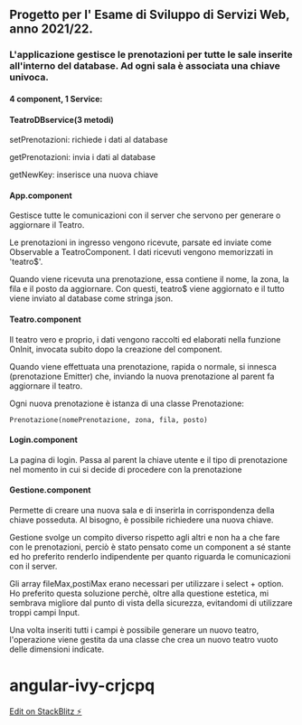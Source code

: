 ## Progetto per l' Esame di Sviluppo di Servizi Web, anno 2021/22.

### L'applicazione gestisce le prenotazioni per tutte le sale inserite all'interno del database. Ad ogni sala è associata una chiave univoca.

#### 4 component, 1 Service:

#### TeatroDBservice(3 metodi)

setPrenotazioni: richiede i dati al database

getPrenotazioni: invia i dati al database

getNewKey: inserisce una nuova chiave

#### App.component

Gestisce tutte le comunicazioni con il server che servono per generare o aggiornare il Teatro.

Le prenotazioni in ingresso vengono ricevute, parsate ed inviate come Observable a TeatroComponent. I dati ricevuti vengono memorizzati in 'teatro$'.

Quando viene ricevuta una prenotazione, essa contiene il nome, la zona, la fila e il posto da aggiornare. Con questi, teatro$ viene aggiornato e il tutto viene inviato al database come stringa json.

#### Teatro.component

Il teatro vero e proprio, i dati vengono raccolti ed elaborati nella funzione OnInit, invocata subito dopo la creazione del component.

Quando viene effettuata una prenotazione, rapida o normale, si innesca (prenotazione Emitter) che, inviando la nuova prenotazione al parent fa aggiornare il teatro.

Ogni nuova prenotazione è istanza di una classe Prenotazione:

```
Prenotazione(nomePrenotazione, zona, fila, posto)
```

#### Login.component

La pagina di login.
Passa al parent la chiave utente e il tipo di prenotazione nel momento in cui si decide di procedere con la prenotazione

#### Gestione.component

Permette di creare una nuova sala e di inserirla in corrispondenza della chiave posseduta. Al bisogno, è possibile richiedere una nuova chiave.

Gestione svolge un compito diverso rispetto agli altri e non ha a che fare con le prenotazioni, perciò è stato pensato come un component a sé stante ed ho preferito renderlo indipendente per quanto riguarda le comunicazioni con il server.

Gli array fileMax,postiMax erano necessari per utilizzare i select + option.
Ho preferito questa soluzione perchè, oltre alla questione estetica, mi sembrava migliore dal punto di vista della sicurezza, evitandomi di utilizzare troppi campi Input.

Una volta inseriti tutti i campi è possibile generare un nuovo teatro, l'operazione viene gestita da una classe che crea un nuovo teatro vuoto delle dimensioni indicate.

# angular-ivy-crjcpq

[Edit on StackBlitz ⚡️](https://stackblitz.com/edit/angular-ivy-crjcpq)

